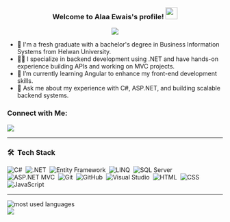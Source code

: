 
<h3 align="center">
  Welcome to Alaa Ewais's profile!
  <img src="https://media.giphy.com/media/hvRJCLFzcasrR4ia7z/giphy.gif" width="28">
</h3>

<!-- Typing SVG -->
<p align="center">
  <a href="https://github.com/DenverCoder1/readme-typing-svg"><img src="https://readme-typing-svg.herokuapp.com/?lines=.NET%20Backend%20Developer;Always%20learning%20new%20technologies&font=Fira%20Code&center=true&width=440&height=45&color=f75c7e&vCenter=true&size=22"></a>
</p>

- 🏢 I'm a fresh graduate with a bachelor's degree in Business Information Systems from Helwan University.  
- 👩‍💻 I specialize in backend development using .NET and have hands-on experience building APIs and working on MVC projects.  
- 🌱 I’m currently learning Angular to enhance my front-end development skills.
- 💬 Ask me about my experience with C#, ASP.NET, and building scalable backend systems.  


### Connect with Me:

<a href="https://linkedin.com/in/alaa-ewais" target="_blank"><img src="https://img.shields.io/badge/-Alaa%20Ewais-0077B5?style=for-the-badge&logo=Linkedin&logoColor=white"/></a>  

---

### 🛠 &nbsp;Tech Stack
![C#](https://img.shields.io/badge/-C%23-05122A?style=flat&logo=c-sharp)&nbsp;
![.NET](https://img.shields.io/badge/-.NET-05122A?style=flat&logo=dotnet)&nbsp;
![Entity Framework](https://img.shields.io/badge/-Entity%20Framework-05122A?style=flat&logo=nuget)&nbsp;
![LINQ](https://img.shields.io/badge/-LINQ-05122A?style=flat&logo=c-sharp)&nbsp;
![SQL Server](https://img.shields.io/badge/-SQL%20Server-05122A?style=flat&logo=Microsoft%20SQL%20Server)&nbsp;
![ASP.NET MVC](https://img.shields.io/badge/-ASP.NET%20MVC-05122A?style=flat&logo=Microsoft)&nbsp;
![Git](https://img.shields.io/badge/-Git-05122A?style=flat&logo=git)&nbsp;
![GitHub](https://img.shields.io/badge/-GitHub-05122A?style=flat&logo=github)&nbsp;
![Visual Studio](https://img.shields.io/badge/-Visual%20Studio-05122A?style=flat&logo=visual-studio&logoColor=5C2D91)&nbsp;
![HTML](https://img.shields.io/badge/-HTML-05122A?style=flat&logo=HTML5)&nbsp;
![CSS](https://img.shields.io/badge/-CSS-05122A?style=flat&logo=CSS3&logoColor=1572B6)&nbsp;
![JavaScript](https://img.shields.io/badge/-JavaScript-05122A?style=flat&logo=javascript)&nbsp;

---

<img align="left" src="https://github-readme-stats.vercel.app/api/top-langs?username=alaaowais&show_icons=true&locale=en&layout=compact&theme=radical" alt="most used languages" />
<br>
<a href="https://komarev.com/ghpvc/?username=alaaowais&style=for-the-badge">
    <img src="https://komarev.com/ghpvc/?username=alaaowais&style=for-the-badge">
</a>

<!--
**AlaaOwais/AlaaOwais** is a ✨ _special_ ✨ repository because its `README.md` (this file) appears on your GitHub profile.

Here are some ideas to get you started:

- 🔭 I’m currently working on ...
- 🌱 I’m currently learning ...
- 👯 I’m looking to collaborate on ...
- 🤔 I’m looking for help with ...
- 💬 Ask me about ...
- 📫 How to reach me: ...
- 😄 Pronouns: ...
- ⚡ Fun fact: ...
-->

